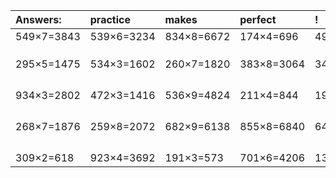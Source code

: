 | Answers: | practice | makes | perfect | ! |
| :--- | :--- | :--- | :--- | :--- |
| 549×7=3843 | 539×6=3234 | 834×8=6672 | 174×4=696 | 490×3=1470 | 
|   |   |   |   |   | 
|   |   |   |   |   | 
|   |   |   |   |   | 
| 295×5=1475 | 534×3=1602 | 260×7=1820 | 383×8=3064 | 346×3=1038 | 
|   |   |   |   |   | 
|   |   |   |   |   | 
|   |   |   |   |   | 
|   |   |   |   |   | 
| 934×3=2802 | 472×3=1416 | 536×9=4824 | 211×4=844 | 195×8=1560 | 
|   |   |   |   |   | 
|   |   |   |   |   | 
|   |   |   |   |   | 
|   |   |   |   |   | 
| 268×7=1876 | 259×8=2072 | 682×9=6138 | 855×8=6840 | 642×5=3210 | 
|   |   |   |   |   | 
|   |   |   |   |   | 
|   |   |   |   |   | 
|   |   |   |   |   | 
| 309×2=618 | 923×4=3692 | 191×3=573 | 701×6=4206 | 135×2=270 | 
